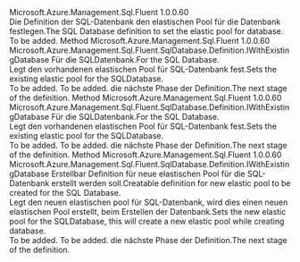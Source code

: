 <Type Name="IWithElasticPoolName" FullName="Microsoft.Azure.Management.Sql.Fluent.SqlDatabase.Definition.IWithElasticPoolName">
  <TypeSignature Language="C#" Value="public interface IWithElasticPoolName" />
  <TypeSignature Language="ILAsm" Value=".class public interface auto ansi abstract IWithElasticPoolName" />
  <TypeSignature Language="DocId" Value="T:Microsoft.Azure.Management.Sql.Fluent.SqlDatabase.Definition.IWithElasticPoolName" />
  <TypeSignature Language="VB.NET" Value="Public Interface IWithElasticPoolName" />
  <TypeSignature Language="F#" Value="type IWithElasticPoolName = interface" />
  <AssemblyInfo>
    <AssemblyName>Microsoft.Azure.Management.Sql.Fluent</AssemblyName>
    <AssemblyVersion>1.0.0.60</AssemblyVersion>
  </AssemblyInfo>
  <Interfaces />
  <Docs>
    <summary>
            <span data-ttu-id="5c3a4-101">Die Definition der SQL-Datenbank den elastischen Pool für die Datenbank festlegen.</span><span class="sxs-lookup"><span data-stu-id="5c3a4-101">The SQL Database definition to set the elastic pool for database.</span></span>
            </summary>
    <remarks>To be added.</remarks>
  </Docs>
  <Members>
    <Member MemberName="WithExistingElasticPool">
      <MemberSignature Language="C#" Value="public Microsoft.Azure.Management.Sql.Fluent.SqlDatabase.Definition.IWithExistingDatabase WithExistingElasticPool (Microsoft.Azure.Management.Sql.Fluent.ISqlElasticPool sqlElasticPool);" />
      <MemberSignature Language="ILAsm" Value=".method public hidebysig newslot virtual instance class Microsoft.Azure.Management.Sql.Fluent.SqlDatabase.Definition.IWithExistingDatabase WithExistingElasticPool(class Microsoft.Azure.Management.Sql.Fluent.ISqlElasticPool sqlElasticPool) cil managed" />
      <MemberSignature Language="DocId" Value="M:Microsoft.Azure.Management.Sql.Fluent.SqlDatabase.Definition.IWithElasticPoolName.WithExistingElasticPool(Microsoft.Azure.Management.Sql.Fluent.ISqlElasticPool)" />
      <MemberSignature Language="VB.NET" Value="Public Function WithExistingElasticPool (sqlElasticPool As ISqlElasticPool) As IWithExistingDatabase" />
      <MemberSignature Language="F#" Value="abstract member WithExistingElasticPool : Microsoft.Azure.Management.Sql.Fluent.ISqlElasticPool -&gt; Microsoft.Azure.Management.Sql.Fluent.SqlDatabase.Definition.IWithExistingDatabase" Usage="iWithElasticPoolName.WithExistingElasticPool sqlElasticPool" />
      <MemberType>Method</MemberType>
      <AssemblyInfo>
        <AssemblyName>Microsoft.Azure.Management.Sql.Fluent</AssemblyName>
        <AssemblyVersion>1.0.0.60</AssemblyVersion>
      </AssemblyInfo>
      <ReturnValue>
        <ReturnType>Microsoft.Azure.Management.Sql.Fluent.SqlDatabase.Definition.IWithExistingDatabase</ReturnType>
      </ReturnValue>
      <Parameters>
        <Parameter Name="sqlElasticPool" Type="Microsoft.Azure.Management.Sql.Fluent.ISqlElasticPool" />
      </Parameters>
      <Docs>
        <param name="sqlElasticPool"><span data-ttu-id="5c3a4-102">Für die SQL­Datenbank.</span><span class="sxs-lookup"><span data-stu-id="5c3a4-102">For the SQL Database.</span></span></param>
        <summary>
            <span data-ttu-id="5c3a4-103">Legt den vorhandenen elastischen Pool für SQL-Datenbank fest.</span><span class="sxs-lookup"><span data-stu-id="5c3a4-103">Sets the existing elastic pool for the SQLDatabase.</span></span>
            </summary>
        <returns>To be added.</returns>
        <remarks>To be added.</remarks>
        <return><span data-ttu-id="5c3a4-104">die nächste Phase der Definition.</span><span class="sxs-lookup"><span data-stu-id="5c3a4-104">The next stage of the definition.</span></span></return>
      </Docs>
    </Member>
    <Member MemberName="WithExistingElasticPool">
      <MemberSignature Language="C#" Value="public Microsoft.Azure.Management.Sql.Fluent.SqlDatabase.Definition.IWithExistingDatabase WithExistingElasticPool (string elasticPoolName);" />
      <MemberSignature Language="ILAsm" Value=".method public hidebysig newslot virtual instance class Microsoft.Azure.Management.Sql.Fluent.SqlDatabase.Definition.IWithExistingDatabase WithExistingElasticPool(string elasticPoolName) cil managed" />
      <MemberSignature Language="DocId" Value="M:Microsoft.Azure.Management.Sql.Fluent.SqlDatabase.Definition.IWithElasticPoolName.WithExistingElasticPool(System.String)" />
      <MemberSignature Language="VB.NET" Value="Public Function WithExistingElasticPool (elasticPoolName As String) As IWithExistingDatabase" />
      <MemberSignature Language="F#" Value="abstract member WithExistingElasticPool : string -&gt; Microsoft.Azure.Management.Sql.Fluent.SqlDatabase.Definition.IWithExistingDatabase" Usage="iWithElasticPoolName.WithExistingElasticPool elasticPoolName" />
      <MemberType>Method</MemberType>
      <AssemblyInfo>
        <AssemblyName>Microsoft.Azure.Management.Sql.Fluent</AssemblyName>
        <AssemblyVersion>1.0.0.60</AssemblyVersion>
      </AssemblyInfo>
      <ReturnValue>
        <ReturnType>Microsoft.Azure.Management.Sql.Fluent.SqlDatabase.Definition.IWithExistingDatabase</ReturnType>
      </ReturnValue>
      <Parameters>
        <Parameter Name="elasticPoolName" Type="System.String" />
      </Parameters>
      <Docs>
        <param name="elasticPoolName"><span data-ttu-id="5c3a4-105">Für die SQL­Datenbank.</span><span class="sxs-lookup"><span data-stu-id="5c3a4-105">For the SQL Database.</span></span></param>
        <summary>
            <span data-ttu-id="5c3a4-106">Legt den vorhandenen elastischen Pool für SQL-Datenbank fest.</span><span class="sxs-lookup"><span data-stu-id="5c3a4-106">Sets the existing elastic pool for the SQLDatabase.</span></span>
            </summary>
        <returns>To be added.</returns>
        <remarks>To be added.</remarks>
        <return><span data-ttu-id="5c3a4-107">die nächste Phase der Definition.</span><span class="sxs-lookup"><span data-stu-id="5c3a4-107">The next stage of the definition.</span></span></return>
      </Docs>
    </Member>
    <Member MemberName="WithNewElasticPool">
      <MemberSignature Language="C#" Value="public Microsoft.Azure.Management.Sql.Fluent.SqlDatabase.Definition.IWithExistingDatabase WithNewElasticPool (Microsoft.Azure.Management.ResourceManager.Fluent.Core.ResourceActions.ICreatable&lt;Microsoft.Azure.Management.Sql.Fluent.ISqlElasticPool&gt; sqlElasticPool);" />
      <MemberSignature Language="ILAsm" Value=".method public hidebysig newslot virtual instance class Microsoft.Azure.Management.Sql.Fluent.SqlDatabase.Definition.IWithExistingDatabase WithNewElasticPool(class Microsoft.Azure.Management.ResourceManager.Fluent.Core.ResourceActions.ICreatable`1&lt;class Microsoft.Azure.Management.Sql.Fluent.ISqlElasticPool&gt; sqlElasticPool) cil managed" />
      <MemberSignature Language="DocId" Value="M:Microsoft.Azure.Management.Sql.Fluent.SqlDatabase.Definition.IWithElasticPoolName.WithNewElasticPool(Microsoft.Azure.Management.ResourceManager.Fluent.Core.ResourceActions.ICreatable{Microsoft.Azure.Management.Sql.Fluent.ISqlElasticPool})" />
      <MemberSignature Language="VB.NET" Value="Public Function WithNewElasticPool (sqlElasticPool As ICreatable(Of ISqlElasticPool)) As IWithExistingDatabase" />
      <MemberSignature Language="F#" Value="abstract member WithNewElasticPool : Microsoft.Azure.Management.ResourceManager.Fluent.Core.ResourceActions.ICreatable&lt;Microsoft.Azure.Management.Sql.Fluent.ISqlElasticPool&gt; -&gt; Microsoft.Azure.Management.Sql.Fluent.SqlDatabase.Definition.IWithExistingDatabase" Usage="iWithElasticPoolName.WithNewElasticPool sqlElasticPool" />
      <MemberType>Method</MemberType>
      <AssemblyInfo>
        <AssemblyName>Microsoft.Azure.Management.Sql.Fluent</AssemblyName>
        <AssemblyVersion>1.0.0.60</AssemblyVersion>
      </AssemblyInfo>
      <ReturnValue>
        <ReturnType>Microsoft.Azure.Management.Sql.Fluent.SqlDatabase.Definition.IWithExistingDatabase</ReturnType>
      </ReturnValue>
      <Parameters>
        <Parameter Name="sqlElasticPool" Type="Microsoft.Azure.Management.ResourceManager.Fluent.Core.ResourceActions.ICreatable&lt;Microsoft.Azure.Management.Sql.Fluent.ISqlElasticPool&gt;" />
      </Parameters>
      <Docs>
        <param name="sqlElasticPool"><span data-ttu-id="5c3a4-108">Erstellbar Definition für neue elastischen Pool für die SQL-Datenbank erstellt werden soll.</span><span class="sxs-lookup"><span data-stu-id="5c3a4-108">Creatable definition for new elastic pool to be created for the SQL Database.</span></span></param>
        <summary>
            <span data-ttu-id="5c3a4-109">Legt den neuen elastischen pool für SQL-Datenbank, wird dies einen neuen elastischen Pool erstellt, beim Erstellen der Datenbank.</span><span class="sxs-lookup"><span data-stu-id="5c3a4-109">Sets the new elastic pool for the SQLDatabase, this will create a new elastic pool while creating database.</span></span>
            </summary>
        <returns>To be added.</returns>
        <remarks>To be added.</remarks>
        <return><span data-ttu-id="5c3a4-110">die nächste Phase der Definition.</span><span class="sxs-lookup"><span data-stu-id="5c3a4-110">The next stage of the definition.</span></span></return>
      </Docs>
    </Member>
  </Members>
</Type>